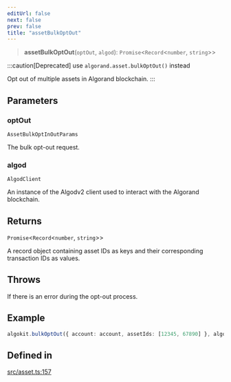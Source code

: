 ```yaml
---
editUrl: false
next: false
prev: false
title: "assetBulkOptOut"
---
```


> **assetBulkOptOut**(`optOut`, `algod`): `Promise`\<`Record`\<`number`, `string`\>\>

:::caution[Deprecated]
use `algorand.asset.bulkOptOut()` instead

Opt out of multiple assets in Algorand blockchain.
:::

## Parameters

### optOut

`AssetBulkOptInOutParams`

The bulk opt-out request.

### algod

`AlgodClient`

An instance of the Algodv2 client used to interact with the Algorand blockchain.

## Returns

`Promise`\<`Record`\<`number`, `string`\>\>

A record object containing asset IDs as keys and their corresponding transaction IDs as values.

## Throws

If there is an error during the opt-out process.

## Example

```ts
algokit.bulkOptOut({ account: account, assetIds: [12345, 67890] }, algod)
```

## Defined in

[src/asset.ts:157](https://github.com/algorandfoundation/algokit-utils-ts/blob/e57e96ab17213653e656688e8d7251c0107554cf/src/asset.ts#L157)
